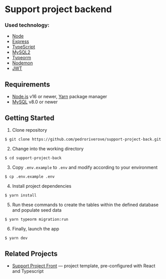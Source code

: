 # Support project backend

### Used technology:

- [Node](https://nodejs.org/en/)
- [Express](https://expressjs.com/pt-br/)
- [TypeScript](https://www.typescriptlang.org/)
- [MySQL2](https://www.npmjs.com/package/mysql2/)
- [Typeorm](https://typeorm.io/#/)
- [Nodemon](https://www.npmjs.com/package/nodemon/)
- [JWT](https://github.com/auth0/node-jsonwebtoken/)

## Requirements

- [Node.js](https://nodejs.org/) v16 or newer, [Yarn](https://yarnpkg.com/) package manager
- [MySQL](https://dev.mysql.com/doc/refman/8.0/en/) v8.0 or newer

## Getting Started

1. Clone repository
```
$ git clone https://github.com/pedroriverove/support-project-back.git
```
2. Change into the working directory
```
$ cd support-project-back
```
3. Copy `.env.example` to `.env` and modify according to your environment
```
$ cp .env.example .env
```
4. Install project dependencies
```
$ yarn install
```
5. Run these commands to create the tables within the defined database and populate seed data
```
$ yarn typeorm migration:run
```
6. Finally, launch the app
```
$ yarn dev
```

## Related Projects

- [Support Project Front](https://github.com/pedroriverove/support-project-front) — project template, pre-configured with React and Typescript
